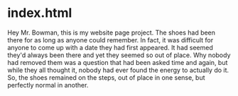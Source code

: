 # index.html
Hey Mr. Bowman, this is my website page project.
The shoes had been there for as long as anyone could remember. In fact, it was difficult for anyone to come up with a date they had first appeared. It had seemed they'd always been there and yet they seemed so out of place. Why nobody had removed them was a question that had been asked time and again, but while they all thought it, nobody had ever found the energy to actually do it. So, the shoes remained on the steps, out of place in one sense, but perfectly normal in another.
